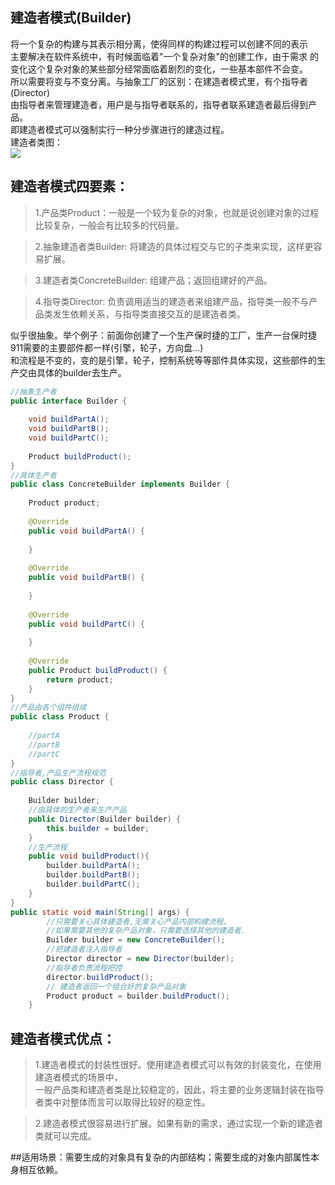 ## 建造者模式(Builder)  
将一个复杂的构建与其表示相分离，使得同样的构建过程可以创建不同的表示  
主要解决在软件系统中，有时候面临着"一个复杂对象"的创建工作，由于需求
的变化这个复杂对象的某些部分经常面临着剧烈的变化，一些基本部件不会变。    
所以需要将变与不变分离。与抽象工厂的区别：在建造者模式里，有个指导者(Director)  
由指导者来管理建造者，用户是与指导者联系的，指导者联系建造者最后得到产品。  
即建造者模式可以强制实行一种分步骤进行的建造过程。  
建造者类图：  
![](http://www.hubwiz.com/course/5710cb2e08ce8b3d3a1430f1/img/builder.png)  
## 建造者模式四要素：  

> 1.产品类Product：一般是一个较为复杂的对象，也就是说创建对象的过程比较复杂，一般会有比较多的代码量。

> 2.抽象建造者类Builder: 将建造的具体过程交与它的子类来实现，这样更容易扩展。

> 3.建造者类ConcreteBuilder: 组建产品；返回组建好的产品。

> 4.指导类Director: 负责调用适当的建造者来组建产品，指导类一般不与产品类发生依赖关系，与指导类直接交互的是建造者类。  

似乎很抽象。举个例子：前面你创建了一个生产保时捷的工厂，生产一台保时捷911需要的主要部件都一样(引擎，轮子，方向盘...)  
和流程是不变的，变的是引擎，轮子，控制系统等等部件具体实现，这些部件的生产交由具体的builder去生产。  
```Java
//抽象生产者
public interface Builder {
 
    void buildPartA();
    void buildPartB();
    void buildPartC();
 
    Product buildProduct();
}
//具体生产者
public class ConcreteBuilder implements Builder {
 
    Product product;
 
    @Override
    public void buildPartA() {
 
    }
 
    @Override
    public void buildPartB() {
 
    }
 
    @Override
    public void buildPartC() {
 
    }
 
    @Override
    public Product buildProduct() {
        return product;
    }
}
//产品由各个组件组成
public class Product {
 
    //partA
    //partB
    //partC
}
//指导者,产品生产流程规范
public class Director {
 
    Builder builder;
    //由具体的生产者来生产产品
    public Director(Builder builder) {
        this.builder = builder;
    }
    //生产流程
    public void buildProduct(){
        builder.buildPartA();
        builder.buildPartB();
        builder.buildPartC();
    }
}
public static void main(String[] args) {
        //只需要关心具体建造者,无需关心产品内部构建流程。
        //如果需要其他的复杂产品对象，只需要选择其他的建造者.
        Builder builder = new ConcreteBuilder();
        //把建造者注入指导者
        Director director = new Director(builder);
        //指导者负责流程把控
        director.buildProduct();
        // 建造者返回一个组合好的复杂产品对象
        Product product = builder.buildProduct();
    }
```   
## 建造者模式优点：  
> 1.建造者模式的封装性很好。使用建造者模式可以有效的封装变化，在使用建造者模式的场景中，  
一般产品类和建造者类是比较稳定的，因此，将主要的业务逻辑封装在指导者类中对整体而言可以取得比较好的稳定性。  

> 2.建造者模式很容易进行扩展。如果有新的需求，通过实现一个新的建造者类就可以完成。  

##适用场景：需要生成的对象具有复杂的内部结构；需要生成的对象内部属性本身相互依赖。
